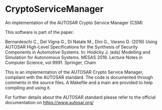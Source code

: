 # CryptoServiceManager
An implementation of the AUTOSAR Crypto Service Manager (CSM)

This software is part of the paper:

Bernardeschi C., Del Vigna G., Di Natale M., Dini G., Varano D. (2016)
Using AUTOSAR High-Level Specifications for the Synthesis of Security Components in Automotive Systems.
In: Hodicky J. (eds) Modelling and Simulation for Autonomous Systems.
MESAS 2016.
Lecture Notes in Computer Science, vol 9991.
Springer, Cham

This is an implementation of the AUTOSAR Crypto Service Manager, compliant with the AUTOSAR standard. The code is documented through comments in the source files.
A Makefile and a main are provided to help compiling and using it.

For further details about the AUTOSAR standard please refer to the official documentation on https://www.autosar.org/

